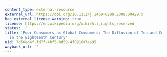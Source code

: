 ```yaml
---
content_type: external-resource
external_url: https://doi.org/10.1111/j.1468-0289.2008.00429.x
has_external_license_warning: true
license: https://en.wikipedia.org/wiki/All_rights_reserved
status: ''
title: 'Poor Consumers as Global Consumers: The Diffusion of Tea and Coffee Drinking
  in the Eighteenth Century'
uid: 7d56ed4f-fd7f-4bf5-bd59-4f891687aa95
wayback_url: ''
---
```

